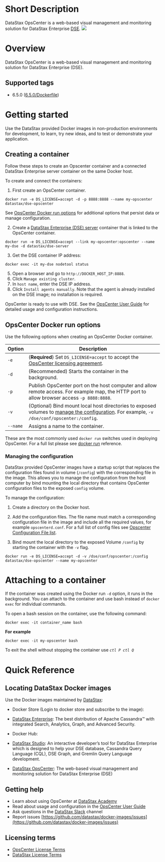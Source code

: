 # Short Description
DataStax OpsCenter is a web-based visual management and monitoring solution for DataStax Enterprise [DSE](https://hub.docker.com/r/datastax/dse-server/).
![](https://upload.wikimedia.org/wikipedia/commons/e/e5/DataStax_Logo.png)
# Overview
DataStax OpsCenter is a web-based visual management and monitoring solution for DataStax Enterprise (DSE). 

## Supported tags
* 6.5.0 ([6.5.0/Dockerfile](https://github.com/datastax/docker-images/blob/master/opscenter/6.5/Dockerfile))
 

# Getting started

Use the DataStax provided Docker images in non-production environments for development, to learn, try new ideas, and to test or demonstrate your application. 

## Creating a container

Follow these steps to create an Opscenter container and a connected DataStax Enterprise server container on the same Docker host. 

To create and connect the containers:

1. First create an OpsCenter container.

```
docker run -e DS_LICENSE=accept -d -p 8888:8888 --name my-opscenter datastax/dse-opscenter
```
See [OpsCenter Docker run options](#OpsCenter-Docker-run-options) for additional options that persist data or manage configuration.

2. Create a [DataStax Enterprise (DSE) server](https://hub.docker.com/r/datastax/dse-server/) container that is linked to the OpsCenter container. 

```
docker run -e DS_LICENSE=accept --link my-opscenter:opscenter --name my-dse -d datastax/dse-server
```

3. Get the DSE container IP address:

 
```
docker exec -it my-dse nodetool status
```

5. Open a browser and go to `http://DOCKER_HOST_IP:8888`.
6. Click `Manage existing cluster`. 
7. In `host name`, enter the DSE IP address.
8. Click `Install agents manually`. Note that the agent is already installed on the DSE image; no installation is required.

OpsCenter is ready to use with DSE. See the [OpsCenter User Guide](http://docs.datastax.com/en/opscenter/6.5/) for detailed usage and configuration instructions.

## OpsCenter Docker run options
Use the following options when creating an OpsCenter Docker container. 

Option | Description
------------- | -------------
`-e` | (**Required**) Set `DS_LICENSE=accept` to accept the [OpsCenter licensing agreement](https://www.datastax.com/datastax-opscenter-license-terms).
`-d` | (Recommended) Starts the container in the background.
`-p` | Publish OpsCenter port on the host computer and allow remote access. For example map, the HTTP port to allow browser access `-p 8888:8888`.
`-v` | (Optional) Bind mount local host directories to exposed volumes to [manage the configuration](#Managing-the-configuration). For example, `-v /dse/conf/opscenter:/config`. 
`--name` |Assigns a name to the container.

These are the most commonly used `docker run` switches used in deploying OpsCenter.  For a full list please see [docker run](https://docs.docker.com/engine/reference/commandline/run/) reference.


### Managing the configuration

DataStax provided OpsCenter images have a startup script that replaces the configuration files found in volume (`/config`) with the corresponding file in the image. This allows you to manage the configuration from the host computer by bind mounting the local directory that contains OpsCenter configuration files to the exposed `config` volume.
 
To manage the configuration: 

1. Create a directory on the Docker host. 

2. Add the configuration files.
The file name must match a corresponding configuration file in the image and include all the required values, for example `opscenterd.conf`. For a full list of config files see [Opscenter Configuration File list](https://github.com/datastax/docker-images/blob/master/opscenter/6.1/files/overwritable-conf-files).

3. Bind mount the local directory to the exposed Volume `/config` by starting the container with the `-v` flag.

```
docker run -e DS_LICENSE=accept -d -v /dse/conf/opscenter:/config datastax/dse-opscenter --name my-opscenter
```


# Attaching to a container

If the container was created using the Docker run `-d` option, it runs in the background. You can attach to the container and use bash instead of `docker exec` for individual commands.

To open a bash session on the container, use the following command:

```
docker exec -it container_name bash
```

**For example**

```
docker exec -it my-opscenter bash
```

To exit the shell without stopping the container use *`ctl P ctl Q`*

# Quick Reference 
## Locating DataStax Docker images

Use the Docker images maintained by [DataStax](https://www.datastax.com/):

* Docker Store (Login to docker store and subscribe to the image):

 * [DataStax Enterprise](https://hub.docker.com/r/datastax/dse-server): The best distribution of Apache Cassandra™ with integrated Search, Analytics, Graph, and Advanced Security.

* Docker Hub:
 * [DataStax Studio](https://hub.docker.com/r/datastax/dse-studio/): An interactive developer’s tool for DataStax Enterprise which is designed to help your DSE database, Cassandra Query Language (CQL), DSE Graph, and Gremlin Query Language development.
 * [DataStax OpsCenter](https://hub.docker.com/r/datastax/dse-opscenter/): The web-based visual management and monitoring solution for DataStax Enterprise (DSE)

## Getting help 
 * Learn about using OpsCenter at [DataStax Academy](https://academy.datastax.com/)
 * Read about usage and configuration in the [OpsCenter User Guide](http://docs.datastax.com/en/opscenter/6.5/)  
 * Ask questions in the [DataStax Slack](https://academy.datastax.com/slack) channel
* Report issues [https://github.com/datastax/docker-images/issues](https://github.com/datastax/docker-images/issues)


## Licensing terms
* [OpsCenter License Terms](https://www.datastax.com/datastax-opscenter-license-terms)
* [DataStax License Terms](https://www.datastax.com/terms)
